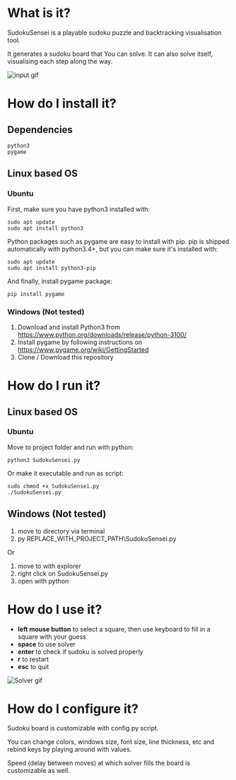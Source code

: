 # What is it?
SudokuSensei is a playable sudoku puzzle and backtracking visualisation tool. 

It generates a sudoku board that You can solve. It can also solve itself, visualising each step along the way.

![input gif](https://imgur.com/kzOCrHY)

# How do I install it?
## Dependencies
    python3
    pygame
## Linux based OS 
### Ubuntu
First, make sure you have python3 installed with:

    sudo apt update
    sudo apt install python3

Python packages such as pygame are easy to install with pip. pip is shipped automatically with python3.4+, but you can make sure it's installed with:

    sudo apt update
    sudo apt install python3-pip 

And finally, install pygame package:

    pip install pygame

### Windows (Not tested)
1. Download and install Python3 from https://www.python.org/downloads/release/python-3100/ 
2. Install pygame by following instructions on https://www.pygame.org/wiki/GettingStarted 
3. Clone / Download this repository


# How do I run it? 
## Linux based OS 
### Ubuntu
Move to project folder and run with python:

    python3 SudokuSensei.py

Or make it executable and run as script:

    sudo chmod +x SudokuSensei.py
    ./SudokuSensei.py
## Windows (Not tested)
1. move to directory via terminal
2. py REPLACE_WITH_PROJECT_PATH\SudokuSensei.py

Or
1. move to with explorer
2. right click on SudokuSensei.py
3. open with python 

    

# How do I use it?

* **left mouse button** to select a square, then use keyboard to fill in a square with your guess
* **space** to use solver
* **enter** to check if sudoku is solved properly
* **r** to restart
* **esc** to quit

![Solver gif](https://imgur.com/kzOCrHY)
# How do I configure it?
Sudoku board is customizable with config.py script.

You can change colors, windows size, font size, line thickness, etc and rebind keys by playing around with values.

Speed (delay between moves) at which solver fills the board is customizable as well.
